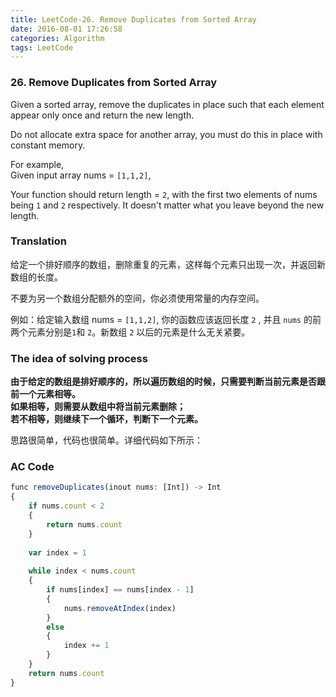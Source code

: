 ```yaml
---
title: LeetCode-26. Remove Duplicates from Sorted Array  
date: 2016-08-01 17:26:58  
categories: Algorithm  
tags: LeetCode  
---
```


### 26. Remove Duplicates from Sorted Array  

Given a sorted array, remove the duplicates in place such that each element appear only once and return the new length.

Do not allocate extra space for another array, you must do this in place with constant memory.

For example,  
Given input array nums = `[1,1,2]`,

Your function should return length = `2`, with the first two elements of nums being `1` and `2` respectively. It doesn't matter what you leave beyond the new length.

### Translation

给定一个排好顺序的数组，删除重复的元素，这样每个元素只出现一次，并返回新数组的长度。

不要为另一个数组分配额外的空间，你必须使用常量的内存空间。

例如：给定输入数组 nums = `[1,1,2]`, 你的函数应该返回长度 `2` , 并且 `nums` 的前两个元素分别是`1`和 `2`。新数组 `2` 以后的元素是什么无关紧要。

### The idea of solving process

**由于给定的数组是排好顺序的，所以遍历数组的时候，只需要判断当前元素是否跟前一个元素相等。**  
**如果相等，则需要从数组中将当前元素删除；**  
**若不相等，则继续下一个循环，判断下一个元素。**

思路很简单，代码也很简单。详细代码如下所示：

### AC Code

```javascript
func removeDuplicates(inout nums: [Int]) -> Int
{
    if nums.count < 2
    {
        return nums.count
    }
    
    var index = 1
    
    while index < nums.count
    {
        if nums[index] == nums[index - 1]
        {
            nums.removeAtIndex(index)
        }
        else
        {
            index += 1
        }
    }
    return nums.count
}
```